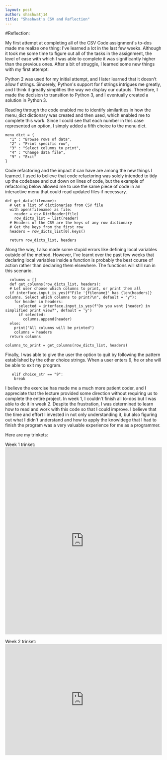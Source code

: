 ```yaml
---
layout: post
author: shashwatj14
title: "Shashwat's CSV and Reflection"
---
```


#Reflection:

My first attempt at completing all of the CSV Code assignment's to-dos made me realize one thing: I've learned a lot in the last few weeks. Although it took me some time to figure out all of the tasks in the assignment, the level of ease with which I was able to complete it was significantly higher than the previous ones. After a bit of struggle, I learned some new things with my first attempt:

Python 2 was used for my initial attempt, and I later learned that it doesn't allow f strings. Sincerely, Python's support for f strings intrigues me greatly, and I think it greatly simplifies the way we display our outputs. Therefore, I made the decision to transition to Python 3, and I eventually created a solution in Python 3.

Reading through the code enabled me to identify similarities in how the menu_dict dictionary was created and then used, which enabled me to complete this work. Since I could see that each number in this case represented an option, I simply added a fifth choice to the menu dict.
```
menu_dict = {
  "1" : "Browse rows of data",
  "2" : "Print specific row",
  "3" : "Select columns to print",
  "4" : "Change data file",
  "9" : "Exit"
}

```

Code refactoring and the impact it can have are among the new things I learned. I used to believe that code refactoring was solely intended to tidy up the codebase and cut down on lines of code, but the example of refactoring below allowed me to use the same piece of code in an interactive menu that could read updated files if necessary.
```
def get_data(filename):
  # Get a list of dictionaries from CSV file
  with open(filename) as file:
    reader = csv.DictReader(file)
    row_dicts_list = list(reader)
  # Headers of the CSV are the keys of any row dictionary
  # Get the keys from the first row
  headers = row_dicts_list[0].keys()
  
  return row_dicts_list, headers
```

Along the way, I also made some stupid errors like defining local variables outside of the method. However, I've learnt over the past few weeks that declaring local variables inside a function is probably the best course of action rather than declaring them elsewhere. The functions will still run in this scenario.
```
  columns = []
  def get_columns(row_dicts_list, headers):
  # Let user choose which columns to print, or print them all
  if interface.input_is_yes(f"File '{filename}' has {len(headers)} columns. Select which columns to print?\n", default = "y"):
    for header in headers:
      selected = interface.input_is_yes(f"Do you want {header} in simplified print view?", default = 'y')
      if selected:
        columns.append(header)
  else:
    print("All columns will be printed")
    columns = headers
  return columns

columns_to_print = get_columns(row_dicts_list, headers)

```

Finally, I was able to give the user the option to quit by following the pattern established by the other choice strings. When a user enters 9, he or she will be able to exit my program.
```
   elif choice_str == "9":
    break
```

I believe the exercise has made me a much more patient coder, and I appreciate that the lecture provided some direction without requiring us to complete the entire project. In week 1, I couldn't finish all to-dos but I was able to do it in week 2. Despite the frustration, I was determined to learn how to read and work with this code so that I could improve. I believe that the time and effort I invested in not only understanding it, but also figuring out what I didn't understand and how to apply the knowldege that I had to finish the program was a very valuable experience for me as a programmer.

Here are my trinkets:

Week 1 trinket: <iframe src="https://trinket.io/embed/python3/058c905ebc" width="100%" height="600" frameborder="0" marginwidth="0" marginheight="0" allowfullscreen></iframe>

Week 2 trinket: <iframe src="https://trinket.io/embed/python3/542a112071" width="100%" height="356" frameborder="0" marginwidth="0" marginheight="0" allowfullscreen></iframe>
